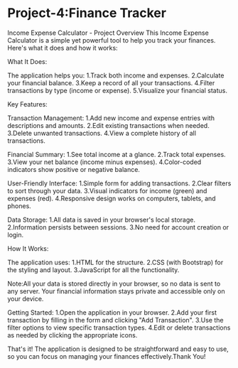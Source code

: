 # Project-4:Finance Tracker
Income Expense Calculator - Project Overview
This Income Expense Calculator is a simple yet powerful tool to help you track your finances. Here's what it does and how it works:

What It Does:

The application helps you:
1.Track both income and expenses.
2.Calculate your financial balance.
3.Keep a record of all your transactions.
4.Filter transactions by type (income or expense).
5.Visualize your financial status.

Key Features:

Transaction Management:
1.Add new income and expense entries with descriptions and amounts.
2.Edit existing transactions when needed.
3.Delete unwanted transactions.
4.View a complete history of all transactions.

Financial Summary:
1.See total income at a glance.
2.Track total expenses.
3.View your net balance (income minus expenses).
4.Color-coded indicators show positive or negative balance.

User-Friendly Interface:
1.Simple form for adding transactions.
2.Clear filters to sort through your data.
3.Visual indicators for income (green) and expenses (red).
4.Responsive design works on computers, tablets, and phones.

Data Storage:
1.All data is saved in your browser's local storage.
2.Information persists between sessions.
3.No need for account creation or login.

How It Works:

The application uses:
1.HTML for the structure.
2.CSS (with Bootstrap) for the styling and layout.
3.JavaScript for all the functionality.

Note:All your data is stored directly in your browser, so no data is sent to any server. Your financial information stays private and accessible only on your device.

Getting Started:
1.Open the application in your browser.
2.Add your first transaction by filling in the form and clicking "Add Transaction".
3.Use the filter options to view specific transaction types.
4.Edit or delete transactions as needed by clicking the appropriate icons.

That's it! The application is designed to be straightforward and easy to use, so you can focus on managing your finances effectively.Thank You!
